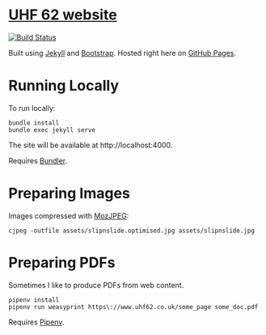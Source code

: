 # [UHF 62 website](https://www.uhf62.co.uk)

[![Build Status](https://www.travis-ci.org/uhf62/uhf62.co.uk.svg?branch=master)](https://www.travis-ci.org/uhf62/uhf62.co.uk)

Built using [Jekyll](https://jekyllrb.com) and [Bootstrap](https://getbootstrap.com). Hosted right here on [GitHub Pages](https://pages.github.com).

# Running Locally

To run locally:

    bundle install
    bundle exec jekyll serve

The site will be available at http://localhost:4000.

Requires [Bundler](https://bundler.io).

# Preparing Images

Images compressed with [MozJPEG](https://github.com/mozilla/mozjpeg):

    cjpeg -outfile assets/slipnslide.optimised.jpg assets/slipnslide.jpg

# Preparing PDFs

Sometimes I like to produce PDFs from web content.

    pipenv install
    pipenv run weasyprint https\://www.uhf62.co.uk/some_page some_doc.pdf

Requires [Pipenv](https://pipenv.readthedocs.io/).
